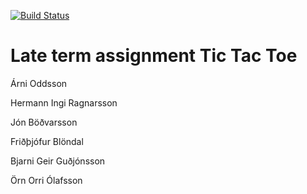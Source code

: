 [![Build Status](https://travis-ci.org/HerbertGudmundsson/late-term_assignment.svg)](https://travis-ci.org/HerbertGudmundsson/late-term_assignment)
# Late term assignment Tic Tac Toe


Árni Oddsson


Hermann Ingi Ragnarsson


Jón Böðvarsson


Friðþjófur Blöndal


Bjarni Geir Guðjónsson


Örn Orri Ólafsson